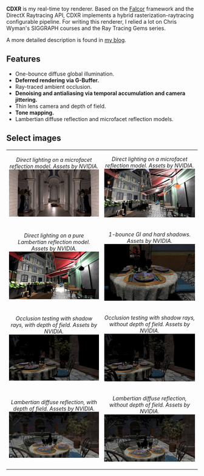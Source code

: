 **CDXR** is my real-time toy renderer. Based on the [Falcor](https://github.com/NVIDIAGameWorks/Falcor) framework and the DirectX Raytracing API, CDXR implements a hybrid rasterization-raytracing configurable pipeline. For writing this renderer, I relied a lot on Chris Wyman's SIGGRAPH courses and the Ray Tracing Gems series.

A more detailed description is found in [my blog](https://carlos-lopez-garces.github.io/projects/cdxr/).

## Features

- One-bounce diffuse global illumination.
- **Deferred rendering via G-Buffer.** 
- Ray-traced ambient occlusion.
- **Denoising and antialiasing via temporal accumulation and camera jittering.**
- Thin lens camera and depth of field. 
- **Tone mapping.** 
- Lambertian diffuse reflection and microfacet reflection models.

## Select images

<table>
  <tr>
    <td><p align="center">
      <i>Direct lighting on a microfacet reflection model. Assets by NVIDIA.</i>
      <img src="/images/8.png">
    </p></td>
    <td><p align="center">
      <i>Direct lighting on a microfacet reflection model. Assets by NVIDIA.</i>
      <img src="/images/6.png">
    </p></td>
  </tr>

  <tr>
    <td><p align="center">
      <i>Direct lighting on a pure Lambertian reflection model. Assets by NVIDIA.</i>
      <img src="/images/7.png">
    </p></td>
    <td><p align="center">
      <i>1-bounce GI and hard shadows. Assets by NVIDIA.</i>
      <img src="/images/5.png">
    </p></td>
  </tr>

  <tr>
    <td><p align="center">
      <i>Occlusion testing with shadow rays, with depth of field. Assets by NVIDIA.</i>
      <img src="/images/3.png">
    </p></td>
    <td><p align="center">
      <i>Occlusion testing with shadow rays, without depth of field. Assets by NVIDIA.</i>
      <img src="/images/4.png">
    </p></td>
  </tr>

  <tr>
    <td><p align="center">
      <i>Lambertian diffuse reflection, with depth of field. Assets by NVIDIA.</i>
      <img src="/images/1.png">
    </p></td>
    <td><p align="center">
      <i>Lambertian diffuse reflection, without depth of field. Assets by NVIDIA.</i>
      <img src="/images/2.png">
    </p></td>
  </tr>
</table>